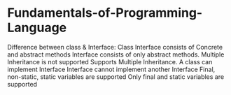 # Fundamentals-of-Programming-Language

Difference between class & Interface:
 Class                                                         Interface
 consists of Concrete and abstract methods                   Interface consists of only abstract methods.
 Multiple Inheritance is not supported                       Supports Multiple Inheritance.
 A class can implement Interface                             Interface cannot implement another Interface
 Final, non-static, static variables are supported           Only final and static variables are supported
 

 
